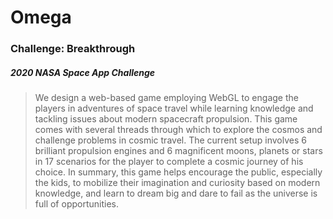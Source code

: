 # Omega
### Challenge: Breakthrough
##### 2020 NASA Space App Challenge

>We design a web-based game employing WebGL to engage the players in adventures of space travel while learning knowledge and tackling issues about modern spacecraft propulsion. This game comes with several threads through which to explore the cosmos and challenge problems in cosmic travel. The current setup involves 6 brilliant propulsion engines and 6 magnificent moons, planets or stars in 17 scenarios for the player to complete a cosmic journey of his choice. In summary, this game helps encourage the public, especially the kids, to mobilize their imagination and curiosity based on modern knowledge, and learn to dream big and dare to fail as the universe is full of opportunities.
